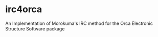 # irc4orca
An Implementation of Morokuma's IRC method for the Orca Electronic Structure Software package
